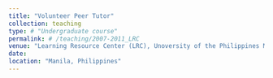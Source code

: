 ```yaml
---
title: "Volunteer Peer Tutor"
collection: teaching
type: # "Undergraduate course"
permalink: # /teaching/2007-2011_LRC
venue: "Learning Resource Center (LRC), Unoversity of the Philippines Manila"
date:
location: "Manila, Philippines"
---
```


